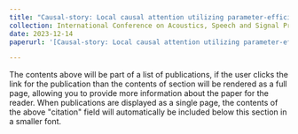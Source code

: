 ```yaml
---
title: "Causal-story: Local causal attention utilizing parameter-efficient tuning for visual story synthesis"
collection: International Conference on Acoustics, Speech and Signal Processing(ICASSP 2024)
date: 2023-12-14
paperurl: '[Causal-story: Local causal attention utilizing parameter-efficient tuning for visual story synthesis.pdf](https://arxiv.org/abs/2309.09553)'

---
```


The contents above will be part of a list of publications, if the user clicks the link for the publication than the contents of section will be rendered as a full page, allowing you to provide more information about the paper for the reader. When publications are displayed as a single page, the contents of the above "citation" field will automatically be included below this section in a smaller font.
